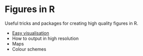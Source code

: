 # Figures in R
Useful tricks and packages for creating high quality figures in R.

- [Easy visualisation](https://github.com/CHICAS-Skill-Sharing-Group/Content/blob/master/figures-in-R/easy-visualisation.md)
- How to output in high resolution
- Maps
- Colour schemes
